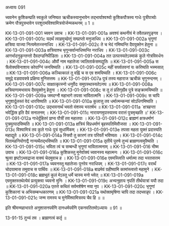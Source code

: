 अध्यायः 091

च्यवनेन कुशिकम्प्रति स्वकुले जनिष्यत ऋचीकस्यानुभावेन तद्भार्याश्वश्र्वो कुशिकपौत्रस्य गाधेः पुत्रीपत्र्योः क्रमेण पौत्रपुत्रभावेन परशुरामविश्वामित्रयोर्जन्मकथनम् ॥ 1 ॥

KK-13-01-091-001	च्यवन उवाच ।
KK-13-01-091-001a	अवश्यं कथनीयं मे तवैतन्नरपुङ्गव ।
KK-13-01-091-001c	यदर्थं त्वाहमुच्छेत्तुं सम्प्राप्तो मनुजाधिप ॥
KK-13-01-091-002a	भृगूणां क्षत्रिया याज्या नित्यमेतज्जनाधिप ।
KK-13-01-091-002c	ते च भेदं गमिष्यन्ति दैवयुक्तेन हेतुना ॥
KK-13-01-091-003a	क्षत्रियाश्च भृगून्सर्वान्वधिष्यन्ति नराधिप ।
KK-13-01-091-003c	आगर्भादनुकृन्तन्तो दैवदण्डनिपीडिताः ॥
KK-13-01-091-004a	तत उत्पत्स्यतेऽस्माकं कुले गोत्रविवर्धनः ।
KK-13-01-091-004c	और्वो नाम महातेजा ज्वलितार्कसमद्युतिः ॥
KK-13-01-091-005a	स त्रैलोक्यविनाशाय कोपाग्निं जनयिष्यति ।
KK-13-01-091-005c	महीं सपर्वतवनां यः करिष्यति भस्मसात् ॥
KK-13-01-091-006a	कञ्चित्कालं तु वह्निं च स एव शमयिष्यति ।
KK-13-01-091-006c	समुद्रे वडवावक्त्रे प्रक्षिप्य मुनिसत्तमः ॥
KK-13-01-091-007a	पुत्रं तस्य महाराज ऋचीकं भृगुनन्दनम् ।
KK-13-01-091-007c	साक्षात्कृत्स्नो धनुर्वेदः समुपस्थास्यतेऽनघ ॥
KK-13-01-091-008a	क्षत्रियाणामभावाय दैवयुक्तेनु हेतुना ।
KK-13-01-091-008c	स तु तं प्रतिगृह्यैव पुत्रे सङ्क्रामयिष्यति ॥
KK-13-01-091-009a	जमदग्नौ महाभागे तपसा भावितात्मनि ।
KK-13-01-091-009c	स चापि भृगुशार्दूलस्तं वेदं धारयिष्यति ॥
KK-13-01-091-010a	कुलात्तु तव धर्मात्मन्कन्यां सोऽधिगमिष्यति ।
KK-13-01-091-010c	उद्भावनार्थं भवतो वंशस्य भरतर्षभ ॥
KK-13-01-091-011a	`क्षत्रहन्ता भवेद्धिंस्र इति दैवं सनातनम् ।
KK-13-01-091-011c	नारायणमुपास्यास्य वरात्तं पुत्रमृच्छति ॥'
KK-13-01-091-012a	गाधेर्दुहितरं प्राप्य पौत्रीं तव महातपाः ।
KK-13-01-091-012c	ब्राह्मणं क्षत्रधर्माणं पुत्रमुत्पादयिष्यति ॥
KK-13-01-091-013a	क्षत्रियं विप्रधर्माणं बृहस्पतिमिवौजसा ।
KK-13-01-091-013c	विश्वामित्रं तव कुले गाधेः पुत्रं सुधार्मिकम् ।
KK-13-01-091-013e	तपसा महता युक्तं प्रदास्यति महाद्युते ॥
KK-13-01-091-014a	स्त्रियौ तु कारणं तत्र परिवर्ते भविष्यतः ।
KK-13-01-091-014c	पितामहनियोगाद्वै नान्यथैतद्भविष्यति ॥
KK-13-01-091-015a	तृतीये पुरुषे तुभ्यं ब्राह्मणत्वमुपैष्यति ।
KK-13-01-091-015c	भविता त्वं च सम्बन्धी भृगूणां भावितात्मनाम् ॥
KK-13-01-091-016	भीष्म उवाच ।
KK-13-01-091-016a	कुशिकस्तु मुनेर्वाक्यं च्यवनस्य महात्मनः ।
KK-13-01-091-016c	श्रुत्वा हृष्टोऽभवद्राजा वाक्यं चेदमुवाच ह ।
KK-13-01-091-016e	एवमस्त्विति धर्मात्मा तदा भरतसत्तम ॥
KK-13-01-091-017a	च्यवनस्तु महातेजाः पुनरेव नराधिपम् ।
KK-13-01-091-017c	वरार्थं चोदयामास तमुवाच स पार्थिवः ॥
KK-13-01-091-018a	बाढमेवं ग्रहीष्यामि कामांस्त्वत्तो महामुने ।
KK-13-01-091-018c	ब्रह्मभूतं कुलं मेऽस्तु धर्मे चास्य मनो भवेत् ॥
KK-13-01-091-019a	एवमुक्तस्तथेत्येवं प्रत्युक्त्वा च्यवनो मुनिः ।
KK-13-01-091-019c	अभ्यनुज्ञाय नृपतिं तीर्थयात्रां ययौ तदा ॥
KK-13-01-091-020a	एतत्ते कथितं सर्वमशेषेण मया नृप ।
KK-13-01-091-020c	भृगूणां कुशिकानां च अभिसम्बन्धकारणम् ॥
KK-13-01-091-021a	यथोक्तमृषिणा चापि तदा तदभवन्नृप ।
KK-13-01-091-021c	जन्म रामस्य च मुनेर्विश्वामित्रस्य चैव हि ॥ ॥

इति श्रीमन्महाभारते अनुशासनपर्वणि दानधर्मपर्वणि एकनवतितमोऽध्यायः ॥ 91 ॥

13-91-15 तुभ्यं तव । ब्राह्मणत्वं कर्तृ ॥
